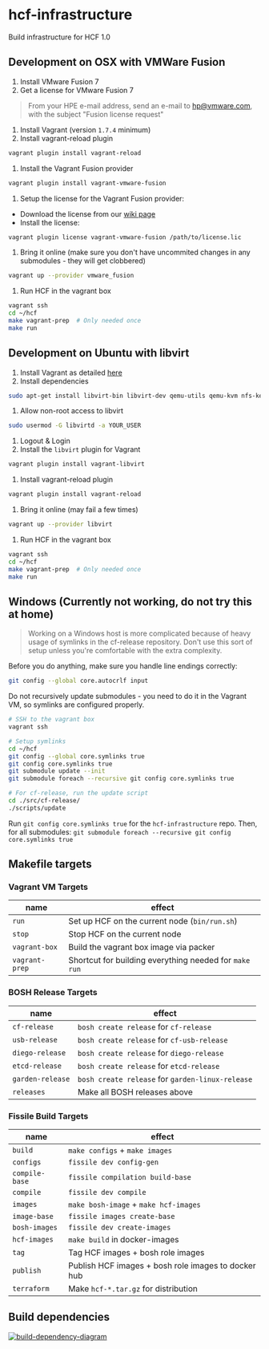 # hcf-infrastructure

Build infrastructure for HCF 1.0

## Development on OSX with VMWare Fusion

1. Install VMware Fusion 7
1. Get a license for VMware Fusion 7
 > From your HPE e-mail address, send an e-mail to hp@vmware.com,
 > with the subject "Fusion license request"

1. Install Vagrant (version `1.7.4` minimum)
1. Install vagrant-reload plugin
 ```bash
 vagrant plugin install vagrant-reload
 ```

1. Install the Vagrant Fusion provider
 ```bash
 vagrant plugin install vagrant-vmware-fusion
 ```

1. Setup the license for the Vagrant Fusion provider:
 - Download the license from our [wiki page](https://wiki.hpcloud.net/display/paas/MacBook+Laptop+and+License+Tracking#MacBookLaptopandLicenseTracking-VagrantFusionPlug-InLicense)
 - Install the license:
 ```bash
 vagrant plugin license vagrant-vmware-fusion /path/to/license.lic
 ```

1. Bring it online (make sure you don't have uncommited changes in any submodules - they will get clobbered)
 ```bash
 vagrant up --provider vmware_fusion
 ```

1. Run HCF in the vagrant box
 ```bash
 vagrant ssh
 cd ~/hcf
 make vagrant-prep  # Only needed once
 make run
 ```

## Development on Ubuntu with libvirt

1. Install Vagrant as detailed [here](https://www.virtualbox.org/wiki/Linux_Downloads)
1. Install dependencies
 ```bash
 sudo apt-get install libvirt-bin libvirt-dev qemu-utils qemu-kvm nfs-kernel-server
 ```

1. Allow non-root access to libvirt
 ```bash
 sudo usermod -G libvirtd -a YOUR_USER
 ```

1. Logout & Login
1. Install the `libvirt` plugin for Vagrant
 ```bash
 vagrant plugin install vagrant-libvirt
 ```

1. Install vagrant-reload plugin
 ```bash
 vagrant plugin install vagrant-reload
 ```

1. Bring it online (may fail a few times)
 ```bash
 vagrant up --provider libvirt
 ```

1. Run HCF in the vagrant box
 ```bash
 vagrant ssh
 cd ~/hcf
 make vagrant-prep  # Only needed once
 make run
 ```

## Windows (Currently not working, do not try this at home)

> Working on a Windows host is more complicated because of heavy usage of symlinks
> in the cf-release repository.
> Don't use this sort of setup unless you're comfortable with the extra complexity.

Before you do anything, make sure you handle line endings correctly:

```bash
git config --global core.autocrlf input
```

Do not recursively update submodules - you need to do it in the Vagrant VM,
so symlinks are configured properly.

```bash
# SSH to the vagrant box
vagrant ssh

# Setup symlinks
cd ~/hcf
git config --global core.symlinks true
git config core.symlinks true
git submodule update --init
git submodule foreach --recursive git config core.symlinks true

# For cf-release, run the update script
cd ./src/cf-release/
./scripts/update
```

Run `git config core.symlinks true` for the `hcf-infrastructure` repo.
Then, for all submodules: `git submodule foreach --recursive git config core.symlinks true`

## Makefile targets


### Vagrant VM Targets

name			| effect |
--------------- | ---- |
`run`			| Set up HCF on the current node (`bin/run.sh`) |
`stop`			| Stop HCF on the current node |
`vagrant-box`	| Build the vagrant box image via packer |
`vagrant-prep`	| Shortcut for building everything needed for `make run` |

### BOSH Release Targets

name				| effect |
------------------- | ----  |
`cf-release`		| `bosh create release` for `cf-release` |
`usb-release`		| `bosh create release` for `cf-usb-release` |
`diego-release`		| `bosh create release` for `diego-release` |
`etcd-release`		| `bosh create release` for `etcd-release` |
`garden-release`	| `bosh create release` for `garden-linux-release` |
`releases`			| Make all BOSH releases above |

### Fissile Build Targets

name			| effect |
--------------- | ---- |
`build`			| `make configs` + `make images` |
`configs`		| `fissile dev config-gen` |
`compile-base`	| `fissile compilation build-base` |
`compile`		| `fissile dev compile` |
`images`		| `make bosh-image` + `make hcf-images` |
`image-base`	| `fissile images create-base` |
`bosh-images`	| `fissile dev create-images` |
`hcf-images`	| `make build` in docker-images |
`tag`			| Tag HCF images + bosh role images |
`publish`		| Publish HCF images + bosh role images to docker hub |
`terraform`		| Make `hcf-*.tar.gz` for distribution |

## Build dependencies

[![build-dependency-diagram](https://docs.google.com/drawings/d/130BRY-lElCWVEczOg4VtMGUSiGgJj8GBBw9Va5B-vLg/export/png)](https://docs.google.com/drawings/d/130BRY-lElCWVEczOg4VtMGUSiGgJj8GBBw9Va5B-vLg/edit?usp=sharing)

